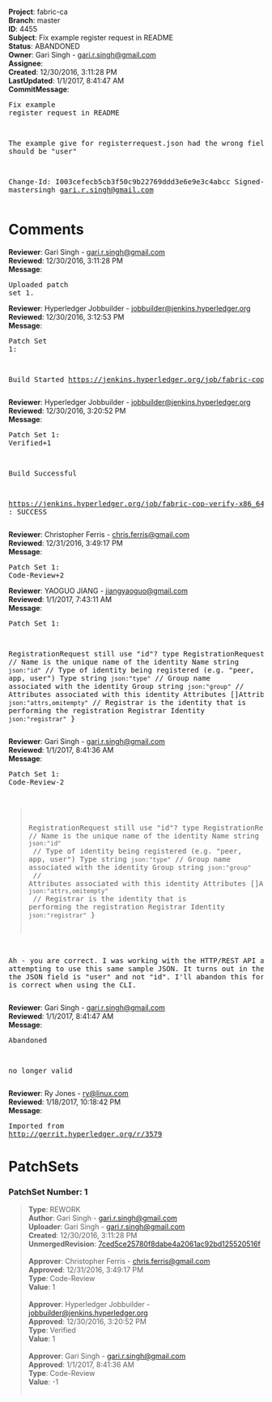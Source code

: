 <strong>Project</strong>: fabric-ca<br><strong>Branch</strong>: master<br><strong>ID</strong>: 4455<br><strong>Subject</strong>: Fix example register request in README<br><strong>Status</strong>: ABANDONED<br><strong>Owner</strong>: Gari Singh - gari.r.singh@gmail.com<br><strong>Assignee</strong>:<br><strong>Created</strong>: 12/30/2016, 3:11:28 PM<br><strong>LastUpdated</strong>: 1/1/2017, 8:41:47 AM<br><strong>CommitMessage</strong>:<br><pre>Fix example register request in README

The example give for registerrequest.json had
the wrong field:  "id" should be "user"

Change-Id: I003cefecb5cb3f50c9b22769ddd3e6e9e3c4abcc
Signed-off-by: mastersingh <gari.r.singh@gmail.com>
</pre><h1>Comments</h1><strong>Reviewer</strong>: Gari Singh - gari.r.singh@gmail.com<br><strong>Reviewed</strong>: 12/30/2016, 3:11:28 PM<br><strong>Message</strong>: <pre>Uploaded patch set 1.</pre><strong>Reviewer</strong>: Hyperledger Jobbuilder - jobbuilder@jenkins.hyperledger.org<br><strong>Reviewed</strong>: 12/30/2016, 3:12:53 PM<br><strong>Message</strong>: <pre>Patch Set 1:

Build Started https://jenkins.hyperledger.org/job/fabric-cop-verify-x86_64/221/</pre><strong>Reviewer</strong>: Hyperledger Jobbuilder - jobbuilder@jenkins.hyperledger.org<br><strong>Reviewed</strong>: 12/30/2016, 3:20:52 PM<br><strong>Message</strong>: <pre>Patch Set 1: Verified+1

Build Successful 

https://jenkins.hyperledger.org/job/fabric-cop-verify-x86_64/221/ : SUCCESS</pre><strong>Reviewer</strong>: Christopher Ferris - chris.ferris@gmail.com<br><strong>Reviewed</strong>: 12/31/2016, 3:49:17 PM<br><strong>Message</strong>: <pre>Patch Set 1: Code-Review+2</pre><strong>Reviewer</strong>: YAOGUO JIANG - jiangyaoguo@gmail.com<br><strong>Reviewed</strong>: 1/1/2017, 7:43:11 AM<br><strong>Message</strong>: <pre>Patch Set 1:

RegistrationRequest still use "id"?
type RegistrationRequest struct {
	// Name is the unique name of the identity
	Name string `json:"id"`
	// Type of identity being registered (e.g. "peer, app, user")
	Type string `json:"type"`
	// Group name associated with the identity
	Group string `json:"group"`
	// Attributes associated with this identity
	Attributes []Attribute `json:"attrs,omitempty"`
	// Registrar is the identity that is performing the registration
	Registrar Identity `json:"registrar"`
}</pre><strong>Reviewer</strong>: Gari Singh - gari.r.singh@gmail.com<br><strong>Reviewed</strong>: 1/1/2017, 8:41:36 AM<br><strong>Message</strong>: <pre>Patch Set 1: Code-Review-2

> RegistrationRequest still use "id"?
 > type RegistrationRequest struct {
 > // Name is the unique name of the identity
 > Name string `json:"id"`
 > // Type of identity being registered (e.g. "peer, app, user")
 > Type string `json:"type"`
 > // Group name associated with the identity
 > Group string `json:"group"`
 > // Attributes associated with this identity
 > Attributes []Attribute `json:"attrs,omitempty"`
 > // Registrar is the identity that is performing the registration
 > Registrar Identity `json:"registrar"`
 > }

Ah - you are correct.  I was working with the HTTP/REST API and attempting to use this same sample JSON.  It turns out in the REST API the JSON field is "user" and not "id".  I'll abandon this for now as it is correct when using the CLI.</pre><strong>Reviewer</strong>: Gari Singh - gari.r.singh@gmail.com<br><strong>Reviewed</strong>: 1/1/2017, 8:41:47 AM<br><strong>Message</strong>: <pre>Abandoned

no longer valid</pre><strong>Reviewer</strong>: Ry Jones - ry@linux.com<br><strong>Reviewed</strong>: 1/18/2017, 10:18:42 PM<br><strong>Message</strong>: <pre>Imported from http://gerrit.hyperledger.org/r/3579</pre><h1>PatchSets</h1><h3>PatchSet Number: 1</h3><blockquote><strong>Type</strong>: REWORK<br><strong>Author</strong>: Gari Singh - gari.r.singh@gmail.com<br><strong>Uploader</strong>: Gari Singh - gari.r.singh@gmail.com<br><strong>Created</strong>: 12/30/2016, 3:11:28 PM<br><strong>UnmergedRevision</strong>: [7ced5ce25780f8dabe4a2061ac92bd125520516f](https://github.com/hyperledger-gerrit-archive/fabric-ca/commit/7ced5ce25780f8dabe4a2061ac92bd125520516f)<br><br><strong>Approver</strong>: Christopher Ferris - chris.ferris@gmail.com<br><strong>Approved</strong>: 12/31/2016, 3:49:17 PM<br><strong>Type</strong>: Code-Review<br><strong>Value</strong>: 1<br><br><strong>Approver</strong>: Hyperledger Jobbuilder - jobbuilder@jenkins.hyperledger.org<br><strong>Approved</strong>: 12/30/2016, 3:20:52 PM<br><strong>Type</strong>: Verified<br><strong>Value</strong>: 1<br><br><strong>Approver</strong>: Gari Singh - gari.r.singh@gmail.com<br><strong>Approved</strong>: 1/1/2017, 8:41:36 AM<br><strong>Type</strong>: Code-Review<br><strong>Value</strong>: -1<br><br></blockquote>